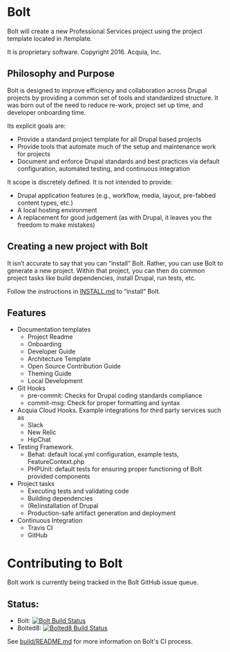 # Bolt

Bolt will create a new Professional Services project using the project template located in /template.

It is proprietary software. Copyright 2016. Acquia, Inc.

## Philosophy and Purpose

Bolt is designed to improve efficiency and collaboration across Drupal projects 
by providing a common set of tools and standardized structure. It was born out 
of the need to reduce re-work, project set up time, and developer onboarding 
time.

Its explicit goals are:

* Provide a standard project template for all Drupal based projects
* Provide tools that automate much of the setup and maintenance work for 
  projects
* Document and enforce Drupal standards and best practices via default 
  configuration, automated testing, and continuous integration

It scope is discretely defined. It is not intended to provide:

* Drupal application features (e.g., workflow, media, layout, pre-fabbed content
  types, etc.)
* A local hosting environment
* A replacement for good judgement (as with Drupal, it leaves you the freedom to
  make mistakes)

## Creating a new project with Bolt

It isn’t accurate to say that you can “install” Bolt. Rather, you can use Bolt 
to generate a new project. Within that project, you can then do common project 
tasks like build dependencies, install Drupal, run tests, etc.

Follow the instructions in [INSTALL.md](INSTALL.md) to “install” Bolt.

## Features

* Documentation templates
    * Project Readme
    * Onboarding
    * Developer Guide
    * Architecture Template
    * Open Source Contribution Guide
    * Theming Guide
    * Local Development
* Git Hooks
    * pre-commit: Checks for Drupal coding standards compliance
    * commit-msg: Check for proper formatting and syntax
* Acquia Cloud Hooks. Example integrations for third party services such as
    * Slack
    * New Relic
    * HipChat
* Testing Framework. 
    * Behat: default local.yml configuration, example tests, FeatureContext.php
    * PHPUnit: default tests for ensuring proper functioning of Bolt provided components
* Project tasks
    * Executing tests and validating code
    * Building dependencies
    * (Re)installation of Drupal
    * Production-safe artifact generation and deployment
* Continuous Integration
    * Travis CI
    * GitHub


# Contributing to Bolt

Bolt work is currently being tracked in the Bolt GitHub issue queue.

## Status:

* Bolt: [![Bolt Build Status](https://magnum.travis-ci.com/acquia/bolt.svg?token=eFBAT6vQ9cqDh1Sed5Mw&branch=8.x)](https://magnum.travis-ci.com/acquia/bolt)
* Bolted8: [![Bolted8 Build Status](https://travis-ci.com/acquia-pso/bolted8.svg?token=eFBAT6vQ9cqDh1Sed5Mw&branch=8.x-build)](https://magnum.travis-ci.com/acquia-pso/bolted7)

See [build/README.md](build) for more information on Bolt's CI process.
